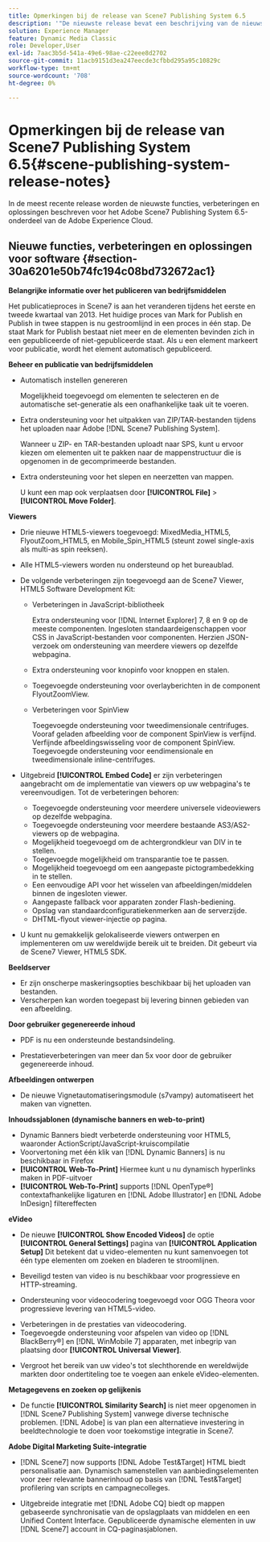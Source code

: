 ```yaml
---
title: Opmerkingen bij de release van Scene7 Publishing System 6.5
description: '"De nieuwste release bevat een beschrijving van de nieuwste functies, verbeteringen en oplossingen voor Adobe Scene7 Publishing System 6.5, onderdeel van de Adobe Experience Manager-oplossing in de Adobe Experience Cloud."'
solution: Experience Manager
feature: Dynamic Media Classic
role: Developer,User
exl-id: 7aac3b5d-541a-49e6-98ae-c22eee8d2702
source-git-commit: 11acb9151d3ea247eecde3cfbbd295a95c10829c
workflow-type: tm+mt
source-wordcount: '708'
ht-degree: 0%

---
```


# Opmerkingen bij de release van Scene7 Publishing System 6.5{#scene-publishing-system-release-notes}

In de meest recente release worden de nieuwste functies, verbeteringen en oplossingen beschreven voor het Adobe Scene7 Publishing System 6.5-onderdeel van de Adobe Experience Cloud.

## Nieuwe functies, verbeteringen en oplossingen voor software {#section-30a6201e50b74fc194c08bd732672ac1}

**Belangrijke informatie over het publiceren van bedrijfsmiddelen**

Het publicatieproces in Scene7 is aan het veranderen tijdens het eerste en tweede kwartaal van 2013. Het huidige proces van Mark for Publish en Publish in twee stappen is nu gestroomlijnd in een proces in één stap. De staat Mark for Publish bestaat niet meer en de elementen bevinden zich in een gepubliceerde of niet-gepubliceerde staat. Als u een element markeert voor publicatie, wordt het element automatisch gepubliceerd.

**Beheer en publicatie van bedrijfsmiddelen**

* Automatisch instellen genereren

   Mogelijkheid toegevoegd om elementen te selecteren en de automatische set-generatie als een onafhankelijke taak uit te voeren.
* Extra ondersteuning voor het uitpakken van ZIP/TAR-bestanden tijdens het uploaden naar Adobe [!DNL Scene7 Publishing System].

   Wanneer u ZIP- en TAR-bestanden uploadt naar SPS, kunt u ervoor kiezen om elementen uit te pakken naar de mappenstructuur die is opgenomen in de gecomprimeerde bestanden.

* Extra ondersteuning voor het slepen en neerzetten van mappen.

   U kunt een map ook verplaatsen door **[!UICONTROL File]** > **[!UICONTROL Move Folder]**.

**Viewers**

* Drie nieuwe HTML5-viewers toegevoegd: MixedMedia_HTML5, FlyoutZoom_HTML5, en Mobile_Spin_HTML5 (steunt zowel single-axis als multi-as spin reeksen).

<!-- 
  [More information](http://help.adobe.com/en_US/scene7/using/WS6E593DEA-7D81-4cd6-84B0-85E8BB274176.html#WS1c46793299cf21d77e926d1613177f0a020-8000.html).  -->
* Alle HTML5-viewers worden nu ondersteund op het bureaublad.

<!--   [More information](http://help.adobe.com/en_US/scene7/using/WS6E593DEA-7D81-4cd6-84B0-85E8BB274176.html#WS1c46793299cf21d77e926d1613177f0a020-8000.html). -->
* De volgende verbeteringen zijn toegevoegd aan de Scene7 Viewer, HTML5 Software Development Kit:

   * Verbeteringen in JavaScript-bibliotheek

      Extra ondersteuning voor [!DNL Internet Explorer] 7, 8 en 9 op de meeste componenten. Ingesloten standaardeigenschappen voor CSS in JavaScript-bestanden voor componenten. Herzien JSON-verzoek om ondersteuning van meerdere viewers op dezelfde webpagina.

   * Extra ondersteuning voor knopinfo voor knoppen en stalen.
   * Toegevoegde ondersteuning voor overlayberichten in de component FlyoutZoomView.
   * Verbeteringen voor SpinView

      Toegevoegde ondersteuning voor tweedimensionale centrifuges. Vooraf geladen afbeelding voor de component SpinView is verfijnd. Verfijnde afbeeldingswisseling voor de component SpinView. Toegevoegde ondersteuning voor eendimensionale en tweedimensionale inline-centrifuges.

* Uitgebreid **[!UICONTROL Embed Code]** er zijn verbeteringen aangebracht om de implementatie van viewers op uw webpagina&#39;s te vereenvoudigen. Tot de verbeteringen behoren:

   * Toegevoegde ondersteuning voor meerdere universele videoviewers op dezelfde webpagina.
   * Toegevoegde ondersteuning voor meerdere bestaande AS3/AS2-viewers op de webpagina.
   * Mogelijkheid toegevoegd om de achtergrondkleur van DIV in te stellen.
   * Toegevoegde mogelijkheid om transparantie toe te passen.
   * Mogelijkheid toegevoegd om een aangepaste pictogrambedekking in te stellen.
   * Een eenvoudige API voor het wisselen van afbeeldingen/middelen binnen de ingesloten viewer.
   * Aangepaste fallback voor apparaten zonder Flash-bediening.
   * Opslag van standaardconfiguratiekenmerken aan de serverzijde.
   * DHTML-flyout viewer-injectie op pagina.

* U kunt nu gemakkelijk gelokaliseerde viewers ontwerpen en implementeren om uw wereldwijde bereik uit te breiden. Dit gebeurt via de Scene7 Viewer, HTML5 SDK.

**Beeldserver**

* Er zijn onscherpe maskeringsopties beschikbaar bij het uploaden van bestanden.
* Verscherpen kan worden toegepast bij levering binnen gebieden van een afbeelding.

**Door gebruiker gegenereerde inhoud**

* PDF is nu een ondersteunde bestandsindeling.

<!--   [More information](http://help.adobe.com/en_US/scene7/using/WSe8b0455615e2dc47-2df907a712f31201b35-8000.html).  -->
* Prestatieverbeteringen van meer dan 5x voor door de gebruiker gegenereerde inhoud.

**Afbeeldingen ontwerpen**

* De nieuwe Vignetautomatiseringsmodule (s7vampy) automatiseert het maken van vignetten.

**Inhoudssjablonen (dynamische banners en web-to-print)**

* Dynamic Banners biedt verbeterde ondersteuning voor HTML5, waaronder ActionScript/JavaScript-kruiscompilatie
* Voorvertoning met één klik van [!DNL Dynamic Banners] is nu beschikbaar in Firefox
* **[!UICONTROL Web-To-Print]** Hiermee kunt u nu dynamisch hyperlinks maken in PDF-uitvoer
* **[!UICONTROL Web-To-Print]** supports [!DNL OpenType®] contextafhankelijke ligaturen en [!DNL Adobe Illustrator] en [!DNL Adobe InDesign] filtereffecten

**eVideo**

* De nieuwe **[!UICONTROL Show Encoded Videos]** de optie **[!UICONTROL General Settings]** pagina van **[!UICONTROL Application Setup]** Dit betekent dat u video-elementen nu kunt samenvoegen tot één type elementen om zoeken en bladeren te stroomlijnen.

<!--   [More information](http://help.adobe.com/en_US/scene7/using/WSCCBA9D3A-06A3-4f29-AF6B-36CBB2A655F1.html).  -->

* Beveiligd testen van video is nu beschikbaar voor progressieve en HTTP-streaming.

<!--   [More information](http://help.adobe.com/en_US/scene7/using/WSd968ca97bf01df72-5efde3a123268dd80f5-8000.html). -->
* Ondersteuning voor videocodering toegevoegd voor OGG Theora voor progressieve levering van HTML5-video.

<!--   [More information](http://help.adobe.com/en_US/scene7/using/WSE86ACF2B-BD50-4c48-A1D7-9CD4405B62D0.html#WS1c46793299cf21d7-39fae9c1131ba8968f7-7fff.html). -->
* Verbeteringen in de prestaties van videocodering.
* Toegevoegde ondersteuning voor afspelen van video op [!DNL BlackBerry®] en [!DNL WinMobile 7] apparaten, met inbegrip van plaatsing door **[!UICONTROL Universal Viewer]**.

<!--   [More information](http://help.adobe.com/en_US/scene7/using/WS6E593DEA-7D81-4cd6-84B0-85E8BB274176.html#WS1c46793299cf21d77e926d1613177f0a020-8000.html) or the [eVideo chapter](http://help.adobe.com/en_US/scene7/using/WS53492AE1-6029-45d8-BF80-F4B5CF33EB08.html). -->

* Vergroot het bereik van uw video&#39;s tot slechthorende en wereldwijde markten door ondertiteling toe te voegen aan enkele eVideo-elementen.

<!--   See [More information](http://help.adobe.com/en_US/scene7/using/WS98ca2e6790647c06-6f6f53e137b959f094-8000.html). -->

**Metagegevens en zoeken op gelijkenis**

* De functie **[!UICONTROL Similarity Search]** is niet meer opgenomen in [!DNL Scene7 Publishing System] vanwege diverse technische problemen. [!DNL Adobe] is van plan een alternatieve investering in beeldtechnologie te doen voor toekomstige integratie in Scene7.

**Adobe Digital Marketing Suite-integratie**

* [!DNL Scene7] now supports [!DNL Adobe Test&Target] HTML biedt personalisatie aan. Dynamisch samenstellen van aanbiedingselementen voor zeer relevante bannerinhoud op basis van [!DNL Test&Target] profilering van scripts en campagnecolleges.

* Uitgebreide integratie met [!DNL Adobe CQ] biedt op mappen gebaseerde synchronisatie van de opslagplaats van middelen en een Unified Content Interface. Gepubliceerde dynamische elementen in uw [!DNL Scene7] account in CQ-paginasjablonen.
